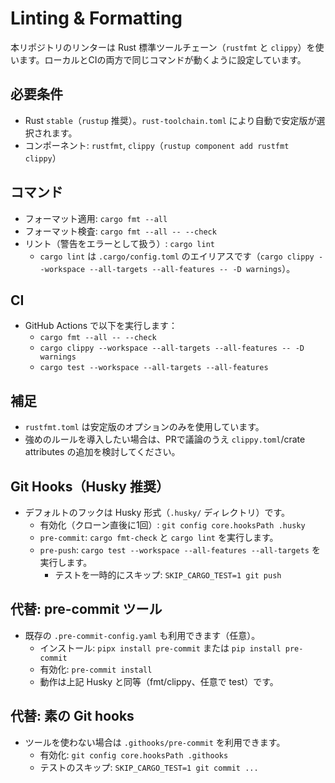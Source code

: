 # Linting & Formatting

本リポジトリのリンターは Rust 標準ツールチェーン（`rustfmt` と `clippy`）を使います。ローカルとCIの両方で同じコマンドが動くように設定しています。

## 必要条件
- Rust `stable`（`rustup` 推奨）。`rust-toolchain.toml` により自動で安定版が選択されます。
- コンポーネント: `rustfmt`, `clippy`（`rustup component add rustfmt clippy`）

## コマンド
- フォーマット適用: `cargo fmt --all`
- フォーマット検査: `cargo fmt --all -- --check`
- リント（警告をエラーとして扱う）: `cargo lint`
  - `cargo lint` は `.cargo/config.toml` のエイリアスです（`cargo clippy --workspace --all-targets --all-features -- -D warnings`）。

## CI
- GitHub Actions で以下を実行します：
  - `cargo fmt --all -- --check`
  - `cargo clippy --workspace --all-targets --all-features -- -D warnings`
  - `cargo test --workspace --all-targets --all-features`

## 補足
- `rustfmt.toml` は安定版のオプションのみを使用しています。
- 強めのルールを導入したい場合は、PRで議論のうえ `clippy.toml`/crate attributes の追加を検討してください。

## Git Hooks（Husky 推奨）
- デフォルトのフックは Husky 形式（`.husky/` ディレクトリ）です。
  - 有効化（クローン直後に1回）: `git config core.hooksPath .husky`
  - `pre-commit`: `cargo fmt-check` と `cargo lint` を実行します。
  - `pre-push`: `cargo test --workspace --all-features --all-targets` を実行します。
    - テストを一時的にスキップ: `SKIP_CARGO_TEST=1 git push`

## 代替: pre-commit ツール
- 既存の `.pre-commit-config.yaml` も利用できます（任意）。
  - インストール: `pipx install pre-commit` または `pip install pre-commit`
  - 有効化: `pre-commit install`
  - 動作は上記 Husky と同等（fmt/clippy、任意で test）です。

## 代替: 素の Git hooks
- ツールを使わない場合は `.githooks/pre-commit` を利用できます。
  - 有効化: `git config core.hooksPath .githooks`
  - テストのスキップ: `SKIP_CARGO_TEST=1 git commit ...`
